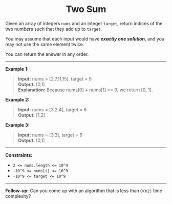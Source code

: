 
<br>

<h1 align="center">
  Two Sum
</h1>

Given an array of integers `nums` and an integer `target`, return indices of the two numbers such that they add up to `target`.

You may assume that each input would have ***exactly one solution***, and you may not use the same element twice.

You can return the answer in any order.

---

**Example 1:**
>**Input:** nums = [2,7,11,15], target = 9<br>
>**Output:** [0,1]<br>
>**Explanation:** Because nums[0] + nums[1] == 9, we return [0, 1].

**Example 2:**
>**Input:** nums = [3,2,4], target = 6<br>
>**Output:** [1,2]

**Example 3:**
>**Input:** nums = [3,3], target = 6<br>
>**Output:** [0,1]

---

**Constraints:**
- `2 <= nums.length <= 10^4`
- `-10^9 <= nums[i] <= 10^9`
- `-10^9 <= target <= 10^9`

---

**Follow-up:** Can you come up with an algorithm that is less than `O(n2)` time complexity?